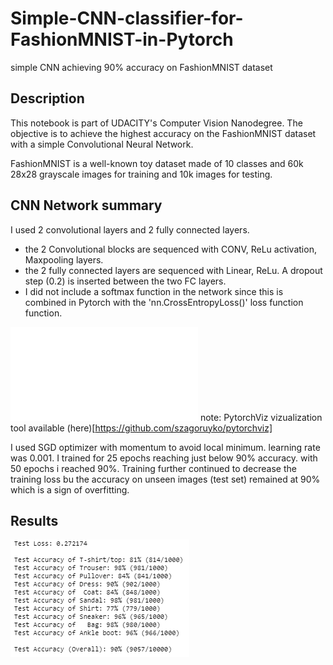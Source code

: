 # Simple-CNN-classifier-for-FashionMNIST-in-Pytorch
simple CNN achieving 90% accuracy on FashionMNIST dataset

## Description
This notebook is part of UDACITY's Computer Vision Nanodegree.
The objective is to achieve the highest accuracy on the FashionMNIST dataset with a simple Convolutional Neural Network.

FashionMNIST is a well-known toy dataset made of 10 classes and 60k 28x28 grayscale images for training and 10k images for testing.

## CNN Network summary
I used 2 convolutional layers and 2 fully connected layers.
- the 2 Convolutional blocks are sequenced with CONV, ReLu activation, Maxpooling layers.
- the 2 fully connected layers are sequenced with Linear, ReLu. A dropout step (0.2) is inserted between the two FC layers.
- I did not include a softmax function in the network since this is combined in Pytorch with the 'nn.CrossEntropyLoss()' loss function function.

![](Digraph.gv.pdf)
note: PytorchViz vizualization tool available (here)[https://github.com/szagoruyko/pytorchviz]

I used SGD optimizer with momentum to avoid local minimum. learning rate was 0.001.
I trained for 25 epochs reaching just below 90% accuracy. with 50 epochs i reached 90%. Training further continued to decrease the training loss bu the accuracy on unseen images (test set) remained at 90% which is a sign of overfitting.

## Results
![](accuracy.PNG)
